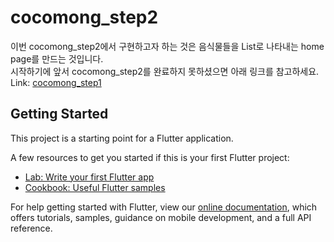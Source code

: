 # cocomong_step2

이번 cocomong_step2에서 구현하고자 하는 것은 음식물들을 List로 나타내는 home page를 만드는 것입니다.   
시작하기에 앞서 cocomong_step2를 완료하지 못하셨으면 아래 링크를 참고하세요.   
Link: [cocomong_step1](https://github.com/HeyLip/Cocomong-step1)

## Getting Started

This project is a starting point for a Flutter application.

A few resources to get you started if this is your first Flutter project:

- [Lab: Write your first Flutter app](https://flutter.dev/docs/get-started/codelab)
- [Cookbook: Useful Flutter samples](https://flutter.dev/docs/cookbook)

For help getting started with Flutter, view our
[online documentation](https://flutter.dev/docs), which offers tutorials,
samples, guidance on mobile development, and a full API reference.
